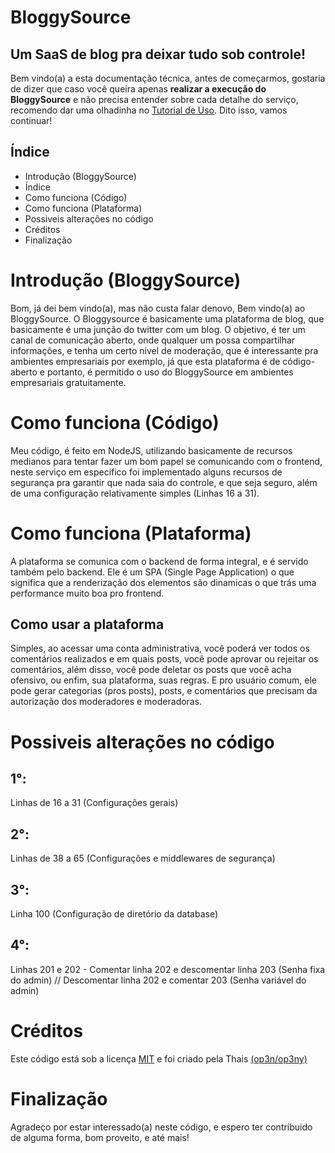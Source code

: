 # BloggySource
## Um SaaS de blog pra deixar tudo sob controle!

Bem vindo(a) a esta documentação técnica, antes de começarmos, gostaria de dizer que caso você queira apenas **realizar a execução do BloggySource** e não precisa entender sobre cada detalhe do serviço, recomendo dar uma olhadinha no [Tutorial de Uso](#). Dito isso, vamos continuar!

## Índice
- Introdução (BloggySource)
- Índice
- Como funciona (Código)
- Como funciona (Plataforma)
- Possiveis alterações no código
- Créditos
- Finalização


# Introdução (BloggySource)
Bom, já dei bem vindo(a), mas não custa falar denovo, Bem vindo(a) ao BloggySource. O Bloggysource é basicamente uma plataforma de blog, que basicamente é uma junção do twitter com um blog. O objetivo, é ter um canal de comunicação aberto, onde qualquer um possa compartilhar informações, e tenha um certo nivel de moderação, que é interessante pra ambientes empresariais por exemplo, já que esta plataforma é de código-aberto e portanto, é permitido o uso do BloggySource em ambientes empresariais gratuitamente.

# Como funciona (Código)
Meu código, é feito em NodeJS, utilizando basicamente de recursos medianos para tentar fazer um bom papel se comunicando com o frontend, neste serviço em especifico foi implementado alguns recursos de segurança pra garantir que nada saia do controle, e que seja seguro, além de uma configuração relativamente simples (Linhas 16 a 31).

# Como funciona (Plataforma)
A plataforma se comunica com o backend de forma integral, e é servido também pelo backend. Ele é um SPA (Single Page Application) o que significa que a renderização dos elementos são dinamicas o que trás uma performance muito boa pro frontend.
## Como usar a plataforma
Simples, ao acessar uma conta administrativa, você poderá ver todos os comentários realizados e em quais posts, você pode aprovar ou rejeitar os comentários, além disso, você pode deletar os posts que você acha ofensivo, ou enfim, sua plataforma, suas regras. E pro usuário comum, ele pode gerar categorias (pros posts), posts, e comentários que precisam da autorização dos moderadores e moderadoras.

# Possiveis alterações no código
## 1°:
Linhas de 16 a 31 (Configurações gerais)

## 2°:
Linhas de 38 a 65 (Configurações e middlewares de segurança)

## 3°:
Linha 100 (Configuração de diretório da database)

## 4°:
Linhas 201 e 202 - Comentar linha 202 e descomentar linha 203 (Senha fixa do admin) // Descomentar linha 202 e comentar 203 (Senha variável do admin)

# Créditos
Este código está sob a licença [MIT](https://github.com/Hsyst/BloggySource/blob/main/LICENSE) e foi criado pela Thais [(op3n/op3ny)](https://github.com/op3ny)

# Finalização
Agradeço por estar interessado(a) neste código, e espero ter contribuido de alguma forma, bom proveito, e até mais!

